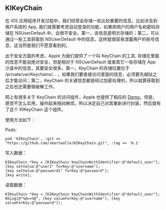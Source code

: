 ## KIKeyChain

在 iOS 应用程序开发过程中，我们经常会存储一些比较重要的信息。比如涉及到用户系统的 App, 我们就需要考虑自动登录的功能，如果把用户的用户名和密码存储在 NSUserDefault 中，会很不安全。第一，该信息是明文存储的；第二，可以通过一些工具获取到 NSUserDefault 中的信息。这样就很容易泄露用户的账号信息，这当然是我们不愿意看到的。

出于安全方面的考虑，Apple 为我们提供了一个叫 KeyChain 的工具, 存储在里面的信息不能说绝对安全，但是相对于 NSUserDefault 或者其它一些存储在 App 沙盒中的信息，其要安全很多。第一，KeyChain 的存储位置位于 /private/var/Keychains/... ，如果我们要直接访问里面的信息，必须要先越狱之后才能访问；第二，KeyChain 的关键信息都是经过加密处理的，所以就算获取到之后也还需要做破解工作。

网上有很多关于 KeyChain 的访问组件，Apple 也提供了相应的 [Demo](https://developer.apple.com/library/ios/samplecode/GenericKeychain/Introduction/Intro.html)。但是，感觉不怎么实用，操作起来相对麻烦。所以决定自己对其重新进行封装，然后就有了这个 KIKeyChain 这个组件。

使用方法如下：

Pods:

	pod 'KIKeyChain', :git => "https://github.com/smartwalle/KIKeyChain.git", :tag => '0.1'

写入数据：

    KIKeyChain *key = [KIKeyChain keyChainWithIdentifier:@"default_user"];
    [key setValue:@"user1" forKey:@"username"];
    [key setValue:@"password1" forKey:@"password"];
    [key write];

读取数据：

    KIKeyChain *key = [KIKeyChain keyChainWithIdentifier:@"default_user"];
    NSLog(@"%@==%@", [key valueForKey:@"username"], [key valueForKey:@"password"]);
